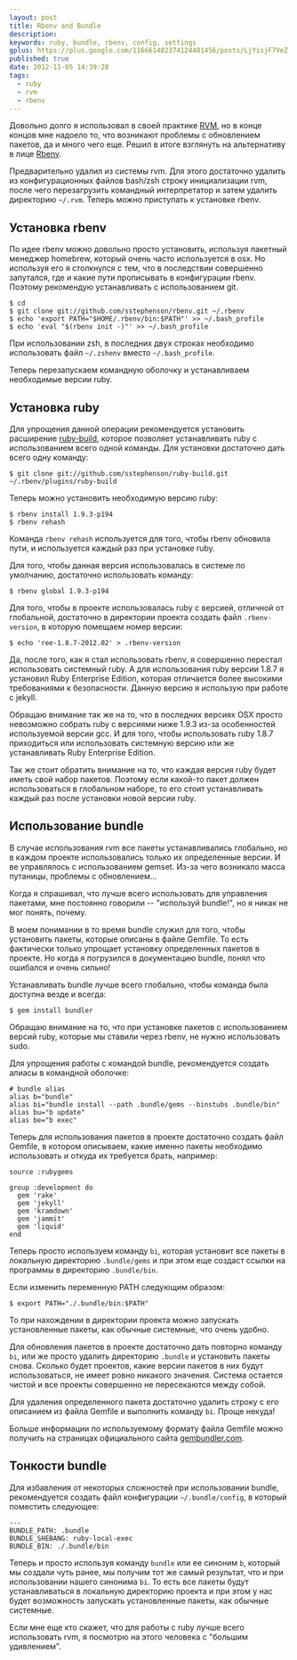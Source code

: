 ```yaml
---
layout: post
title: Rbenv and Bundle
description: 
keywords: ruby, bundle, rbenv, config, settings
gplus: https://plus.google.com/116661482374124481456/posts/LjYisjF7VeZ
published: true
date: 2012-11-05 14:39:28
tags:
  - ruby
  - rvm
  - rbenv
---
```


Довольно долго я использовал в своей практике [RVM](http://www.juev.ru/tags/rvm/ "Tags RVM"), но в конце концов мне надоело то, что возникают проблемы с обновлением пакетов, да и много чего еще. Решил в итоге взглянуть на альтернативу в лице [Rbenv](https://github.com/sstephenson/rbenv "Simple Ruby Version Management: rbenv").

Предварительно удалил из системы rvm. Для этого достаточно удалить из конфигурационных файлов bash/zsh строку инициализации rvm, после чего перезагрузить командный интерпретатор и затем удалить директорию `~/.rvm`. Теперь можно приступать к установке rbenv.

## Установка rbenv ##

По идее rbenv можно довольно просто установить, используя пакетный менеджер homebrew, который очень часто используется в osx. Но используя его я столкнулся с тем, что в последствии совершенно запутался, где и какие пути прописывать в конфигурации rbenv. Поэтому рекомендую устанавливать с использованием git.

    $ cd
    $ git clone git://github.com/sstephenson/rbenv.git ~/.rbenv
    $ echo 'export PATH="$HOME/.rbenv/bin:$PATH"' >> ~/.bash_profile
    $ echo 'eval "$(rbenv init -)"' >> ~/.bash_profile

При использовании zsh, в последних двух строках необходимо использовать файл `~/.zshenv` вместо `~/.bash_profile`.

Теперь перезапускаем командную оболочку и устанавливаем необходимые версии ruby.

## Установка ruby ##

Для упрощения данной операции рекомендуется установить расширение [ruby-build](https://github.com/sstephenson/ruby-build "ruby-build"), которое позволяет устанавливать ruby с использованием всего одной команды. Для установки достаточно дать всего одну команду:

    $ git clone git://github.com/sstephenson/ruby-build.git ~/.rbenv/plugins/ruby-build

Теперь можно установить необходимую версию ruby:

    $ rbenv install 1.9.3-p194
    $ rbenv rehash

Команда `rbenv rehash` используется для того, чтобы rbenv обновила пути, и используется каждый раз при установке ruby.

Для того, чтобы данная версия использовалась в системе по умолчанию, достаточно использовать команду:

    $ rbenv global 1.9.3-p194

Для того, чтобы в проекте использовалась ruby с версией, отличной от глобальной, достаточно в директории проекта создать файл `.rbenv-version`, в которую помещаем номер версии:

    $ echo 'ree-1.8.7-2012.02' > .rbenv-version

Да, после того, как я стал использовать rbenv, я совершенно перестал использовать системный ruby. А для использования ruby версии 1.8.7 я установил Ruby Enterprise Edition, которая отличается более высокими требованиями к безопасности. Данную версию я использую при работе с jekyll.

Обращаю внимание так же на то, что в последних версиях OSX просто невозможно собрать ruby с версиями ниже 1.9.3 из-за особенностей используемой версии gcc. И для того, чтобы использовать ruby 1.8.7 приходиться или использовать системную версию или же устанавливать  Ruby Enterprise Edition.

Так же стоит обратить внимание на то, что каждая версия ruby будет иметь свой набор пакетов. Поэтому если какой-то пакет должен использоваться в глобальном наборе, то его стоит устанавливать каждый раз после установки новой версии ruby.

## Использование bundle ##

В случае использования rvm все пакеты устанавливались глобально, но в каждом проекте использовались только их определенные версии. И ве управлялось с использованием gemset. Из-за чего возникало масса путаницы, проблемы с обновлением...

Когда я спрашивал, что лучше всего использовать для управления пакетами, мне постоянно говорили -- "используй bundle!", но я никак не мог понять, почему.

В моем понимании в то время bundle служил для того, чтобы установить пакеты, которые описаны в файле Gemfile. То есть фактически только упрощает установку определенных пакетов в проекте. Но когда я погрузился в документацию bundle, понял что ошибался и очень сильно!

Устанавливать bundle лучше всего глобально, чтобы команда была доступна везде и всегда:

    $ gem install bundler

Обращаю внимание на то, что при установке пакетов с использованием версий ruby, которые мы ставили через rbenv, не нужно использовать sudo.

Для упрощения работы с командой bundle, рекомендуется создать алиасы в командной оболочке:

    # bundle alias
    alias b="bundle"
    alias bi="bundle install --path .bundle/gems --binstubs .bundle/bin"
    alias bu="b update"
    alias be="b exec"

Теперь для использования пакетов в проекте достаточно создать файл Gemfile, в котором описываем, какие именно пакеты необходимо использовать и откуда их требуется брать, например:

    source :rubygems

    group :development do
      gem 'rake'
      gem 'jekyll'
      gem 'kramdown'
      gem 'jammit'
      gem 'liquid'
    end

Теперь просто используем команду `bi`, которая установит все пакеты в локальную директорию `.bundle/gems` и при этом еще создаст ссылки на программы в директорию `.bundle/bin`.

Если изменить переменную PATH следующим образом:

    $ export PATH="./.bundle/bin:$PATH"

То при нахождении в директории проекта можно запускать установленные пакеты, как обычные системные, что очень удобно.

Для обновления пакетов в проекте достаточно дать повторно команду `bi`, или же просто удалить директорию `.bundle` и установить пакеты снова. Сколько будет проектов, какие версии пакетов в них будут использоваться, не имеет ровно никакого значения. Система остается чистой и все проекты совершенно не пересекаются между собой.

Для удаления определенного пакета достаточно удалить строку с его описанием из файла Gemfile и выполнить команду `bi`. Проще некуда!

Больше информации по используемому формату файла Gemfile можно получить на страницах официального сайта [gembundler.com](http://gembundler.com "Bundler: The best way to manage Ruby applications").

## Тонкости bundle ##

Для избавления от некоторых сложностей при использовании bundle, рекомендуется создать файл конфигурации `~/.bundle/config`, в который поместить следующее:

    ---
    BUNDLE_PATH: .bundle
    BUNDLE_SHEBANG: ruby-local-exec
    BUNDLE_BIN: ./.bundle/bin

Теперь и просто используя команду `bundle` или ее синоним `b`, который мы создали чуть ранее, мы получим тот же самый результат, что и при использовании нашего синонима `bi`. То есть все пакеты будут устанавливаться в локальную директорию проекта и при этом у нас будет возможность запускать установленные пакеты, как обычные системные.

Если мне еще кто скажет, что для работы с ruby лучше всего использовать rvm, я посмотрю на этого человека с "большим удивлением".